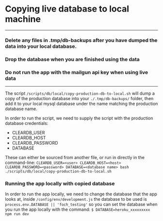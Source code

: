 # Copying live database to local machine

_________________________________________
### Delete any files in .tmp/db-backups after you have dumped the data into your local database.
### Drop the database when you are finished using the data
### Do not run the app with the mailgun api key when using live data
_________________________________________
The script `/scripts/db/local/copy-production-db-to-local.sh` will dump a copy of the production database into your `./.tmp/db-backups/` folder, then add it to your local mysql database under the name matching the production database name.

In order to run the script, we need to supply the script with the production database credentials:
- CLEARDB_USER
- CLEARDB_HOST
- CLEARDB_PASSWORD
- DATABASE

These can either be sourced from another file, or run in directly in the command-line:
`CLEARDB_USER=<user> CLEARDB_HOST=<host> CLEARDB_PASSWORD=<password> DATABASE=<database name> bash ./scripts/db/local/copy-production-db-to-local.sh`


### Running the app locally with copied database
In order to run the app locally, we need to change the database that the app looks at, inside `/config/env/development.js` the database to be used is `process.env.DATABASE || 'foch_testing'` so you can set the database when you run the app locally with the command:
`$ DATABASE=heroku_xxxxxxxxx npm run dev`
